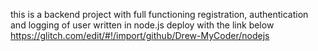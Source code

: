 this is a backend project with full functioning registration, authentication and logging of user
written in node.js
deploy with the link below
https://glitch.com/edit/#!/import/github/Drew-MyCoder/nodejs

